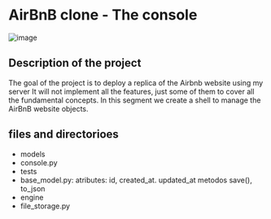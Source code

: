 #  AirBnB clone - The console
![image](https://holbertonintranet.s3.amazonaws.com/uploads/medias/2018/6/65f4a1dd9c51265f49d0.png?X-Amz-Algorithm=AWS4-HMAC-SHA256&X-Amz-Credential=AKIARDDGGGOU5BHMTQX4%2F20211105%2Fus-east-1%2Fs3%2Faws4_request&X-Amz-Date=20211105T181900Z&X-Amz-Expires=86400&X-Amz-SignedHeaders=host&X-Amz-Signature=cdd9ec806c8d1f100cbdfeee2517deb9cf670c548dfd9bda1cc490837c543689)
## Description of the project
The goal of the project is to deploy a replica of the Airbnb website using my
server It will not implement all the features, just some of them to cover all
the fundamental concepts.
In this segment we create a shell to manage the AirBnB website objects.


## files and directorioes

- models
- console.py
- tests
- base_model.py: atributes: id, created_at. updated_at  metodos save(), to_json
- engine
- file_storage.py